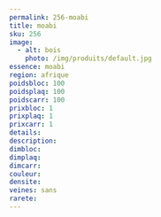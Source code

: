 ```yaml
---
permalink: 256-moabi
title: moabi
sku: 256
image: 
  - alt: bois
    photo: /img/produits/default.jpg
essence: moabi
region: afrique
poidsbloc: 100
poidsplaq: 100
poidscarr: 100
prixbloc: 1
prixplaq: 1
prixcarr: 1
details: 
description: 
dimbloc: 
dimplaq: 
dimcarr: 
couleur: 
densite: 
veines: sans
rarete: 
---
```

